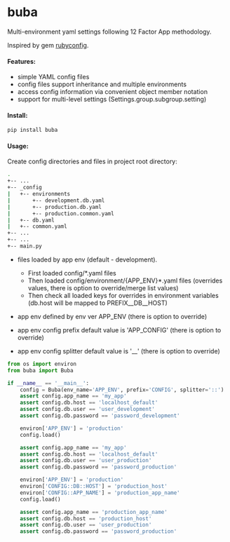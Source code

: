 # buba
Multi-environment yaml settings following 12 Factor App methodology.

Inspired by gem [rubyconfig](https://rubygems.org/gems/config).

#### Features:
- simple YAML config files
- config files support inheritance and multiple environments
- access config information via convenient object member notation
- support for multi-level settings (Settings.group.subgroup.setting)
   
#### Install:
```bash
pip install buba
```
    
#### Usage:
Create config directories and files in project root directory:
```bash
.
+-- ...
+-- _config
|   +-- environments
|       +-- development.db.yaml
|       +-- production.db.yaml
|       +-- production.common.yaml
|   +-- db.yaml
|   +-- common.yaml
+-- ...
+-- ...
+-- main.py
```
* files loaded by app env (default - development). 
    * First loaded config/*.yaml files
    * Then loaded config/environment/{APP_ENV}*.yaml files (overrides values, there is option to override/merge list values)
    * Then check all loaded keys for overrides in environment variables (db.host will be mapped to PREFIX__DB__HOST)
    

* app env defined by env ver APP_ENV (there is option to override)
* app env config prefix default value is 'APP_CONFIG' (there is option to override)
* app env config splitter default value is '__' (there is option to override)

```python
from os import environ
from buba import Buba

if __name__ == '__main__':
    config = Buba(env_name='APP_ENV', prefix='CONFIG', splitter='::')
    assert config.app_name == 'my_app'
    assert config.db.host == 'localhost_default'
    assert config.db.user == 'user_development'
    assert config.db.password == 'password_development'

    environ['APP_ENV'] = 'production'
    config.load()

    assert config.app_name == 'my_app'
    assert config.db.host == 'localhost_default'
    assert config.db.user == 'user_production'
    assert config.db.password == 'password_production'

    environ['APP_ENV'] = 'production'
    environ['CONFIG::DB::HOST'] = 'production_host'
    environ['CONFIG::APP_NAME'] = 'production_app_name'
    config.load()

    assert config.app_name == 'production_app_name'
    assert config.db.host == 'production_host'
    assert config.db.user == 'user_production'
    assert config.db.password == 'password_production'

```
